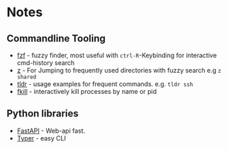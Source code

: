 # Notes

## Commandline Tooling

- [fzf](https://github.com/junegunn/fzf) - fuzzy finder, most useful with `ctrl-R`-Keybinding for interactive cmd-history search
- [z](https://github.com/rupa/z/) - For Jumping to frequently used directories with fuzzy search e.g `z shared`
- [tldr](https://tldr.sh/) - usage examples for frequent commands. e.g. `tldr ssh`
- [fkill](https://github.com/sindresorhus/fkill-cli) - interactively kill processes by name or pid

## Python libraries

- [FastAPI](https://fastapi.tiangolo.com/) - Web-api fast.
- [Typer](https://typer.tiangolo.com/) - easy CLI

